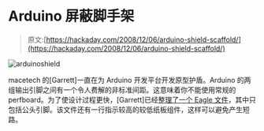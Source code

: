 # Arduino 屏蔽脚手架

> 原文:[https://hackaday.com/2008/12/06/arduino-shield-scaffold/](https://hackaday.com/2008/12/06/arduino-shield-scaffold/)

![arduinoshield](../Images/332f9e91957fd43888d0741713538592.png "arduinoshield")

macetech 的[Garrett]一直在为 Arduino 开发平台开发原型护盾。Arduino 的两组输出引脚之间有一个令人费解的非标准间距。这意味着你不能使用常规的 perfboard。为了使设计过程更快，[Garrett]已经[整理了一个 Eagle 文件](http://macetech.com/blog/node/69 "Arduino Shield Scaffold | macetech.com")，其中只包括公头引脚。该文件还有一行指示较高的较低纸板组件，这样可以避免产生短路。